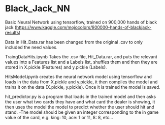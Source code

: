 # Black_Jack_NN

Basic Neural Network using tensorflow, trained on 900,000 hands of black jack (https://www.kaggle.com/mojocolors/900000-hands-of-blackjack-results)

Data in Hit_Data.rar has been changed from the original .csv to only included the need values.

TraingDataHits.ipynb Takes the .csv file, Hit_Data.rar, and puts the relevant values into a Features list and a Labels list,
shuffles them and then they are stored in X.pickle (Features) and y.pickle (Labels).

HitsModel.ipynb creates the neural network model using tensorflow and loads in the data from X.pickle and y.pickle, it then
compiles the model and trains it on the data (X.pickle, y.pickle). Once it is trained the model is saved.

hit_predictor.py is a program that loads in the trained model and then asks the user what two cards they have and what card
the dealer is showing, it then uses the model the model to predict whether the user should hit and stand.
  -The model should be given an integer corresponding to the in game value of the card, e.g. king: 10, ace: 1 or 11, 8: 8, etc...
